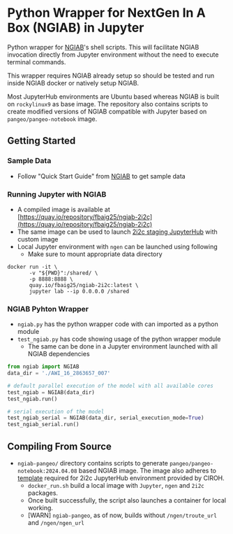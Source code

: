 # Python Wrapper for NextGen In A Box (NGIAB) in Jupyter
Python wrapper for [NGIAB](https://github.com/CIROH-UA/NGIAB-CloudInfra/tree/main)'s shell scripts. This will facilitate NGIAB invocation directly from Jupyter environment without the need to execute terminal commands.

This wrapper requires NGIAB already setup so should be tested and run inside NGIAB docker or natively setup NGIAB.

Most JupyterHub environments are Ubuntu based whereas NGIAB is built on `rockylinux9` as base image. The repository also contains scripts to create modified versions of NGIAB compatible with Jupyter based on `pangeo/pangeo-notebook` image.

## Getting Started

### Sample Data
 - Follow "Quick Start Guide" from [NGIAB](https://github.com/CIROH-UA/NGIAB-CloudInfra/tree/main) to get sample data

### Running Jupyter with NGIAB
 - A compiled image is available at [https://quay.io/repository/fbaig25/ngiab-2i2c](https://quay.io/repository/fbaig25/ngiab-2i2c) 
 - The same image can be used to launch [2i2c staging JupyterHub](https://staging.ciroh.awi.2i2c.cloud) with custom image
 - Local Jupyter environment with `ngen` can be launched using following
    - Make sure to mount appropriate data directory 
```
docker run -it \
       -v "${PWD}":/shared/ \
       -p 8888:8888 \
       quay.io/fbaig25/ngiab-2i2c:latest \
       jupyter lab --ip 0.0.0.0 /shared
```

### NGIAB Pyhton Wrapper
 - `ngiab.py` has the python wrapper code with can imported as a python module
 - `test_ngiab.py` has code showing usage of the python wrapper module
    - The same can be done in a Jupyter environment launched with all NGIAB dependencies
```python
from ngiab import NGIAB
data_dir = './AWI_16_2863657_007'

# default parallel execution of the model with all available cores
test_ngiab = NGIAB(data_dir)
test_ngiab.run()

# serial execution of the model
test_ngiab_serial = NGIAB(data_dir, serial_execution_mode=True)
test_ngiab_serial.run()
```

## Compiling From Source
 - `ngiab-pangeo/` directory contains scripts to generate `pangeo/pangeo-notebook:2024.04.08` based NGIAB image. The image also adheres to [template](https://github.com/CIROH-UA/awi-ciroh-image/tree/main) required for 2i2c JupyterHub environment provided by CIROH.
    - `docker_run.sh` build a local image with `Jupyter`, `ngen` and `2i2c` packages.
    - Once built successfully, the script also launches a container for local working.
	- [WARN] `ngiab-pangeo`, as of now, builds without `/ngen/troute_url` and `/ngen/ngen_url`